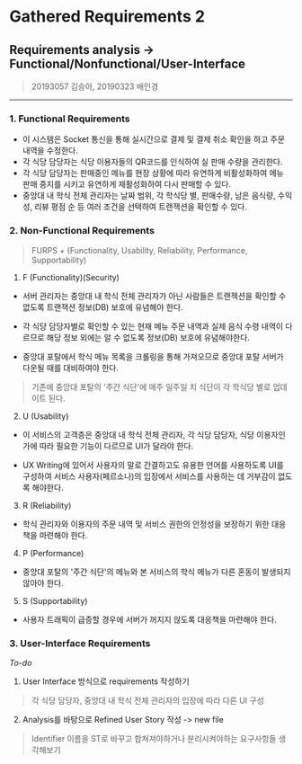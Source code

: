 # Gathered Requirements 2

## Requirements analysis -> Functional/Nonfunctional/User-Interface

> 20193057 김승아, 20190323 배인경

<hr/>

### 1. Functional Requirements
- 이 시스템은 Socket 통신을 통해 실시간으로 결제 및 결제 취소 확인을 하고 주문 내역을 수정한다.
- 각 식당 담당자는 식당 이용자들의 QR코드를 인식하여 실 판매 수량을 관리한다.
- 각 식당 담당자는 판매중인 메뉴를 현장 상황에 따라 유연하게 비활성화하여 메뉴 판매 중지를 시키고 유연하게 재활성화하여 다시 판매할 수 있다.
- 중앙대 내 학식 전체 관리자는 날짜 범위, 각 학식당 별, 판매수량, 남은 음식량, 수익성, 리뷰 평점 순 등 여러 조건을 선택하여 트랜잭션을 확인할 수 있다.

### 2. Non-Functional Requirements
> FURPS + (Functionality, Usability, Reliability, Performance, Supportability)

1. F (Functionality)(Security)
- 서버 관리자는 중앙대 내 학식 전체 관리자가 아닌 사람들은 트랜젝션을 확인할 수 없도록 트랜잭션 정보(DB) 보호에 유념해야 한다.

- 각 식당 담당자별로 확인할 수 있는 현재 메뉴 주문 내역과 실제 음식 수령 내역이 다르므로 해당 정보 외에는 알 수 없도록 정보(DB) 보호에 유념해야한다.

- 중앙대 포탈에서 학식 메뉴 목록을 크롤링을 통해 가져오므로 중앙대 포탈 서버가 다운될 때를 대비하여야 한다.
> 기존에 중앙대 포탈의 '주간 식단'에 매주 일주일 치 식단이 각 학식당 별로 업데이트 된다.

2. U (Usability)

- 이 서비스의 고객층은 중앙대 내 학식 전체 관리자, 각 식당 담당자, 식당 이용자인가에 따라 필요한 기능이 다르므로 UI가 달라야 한다.

- UX Writing에 있어서 사용자의 말로 간결하고도 유용한 언어를 사용하도록 UI를 구성하여 서비스 사용자(페르소나)의 입장에서 서비스를 사용하는 데 거부감이 없도록 해야한다.

3. R (Reliability)

- 학식 관리자와 이용자의 주문 내역 및 서비스 권한의 안정성을 보장하기 위한 대응책을 마련해야 한다.

4. P (Performance)

- 중앙대 포탈의 '주간 식단'의 메뉴와 본 서비스의 학식 메뉴가 다른 혼동이 발생되지 않아야 한다.

5. S (Supportability)

- 사용자 트래픽이 급증할 경우에 서버가 꺼지지 않도록 대응책을 마련해야 한다.

### 3. User-Interface Requirements




_To-do_

1. User Interface 방식으로 requirements 작성하기
> 각 식당 담당자, 중앙대 내 학식 전체 관리자의 입장에 따라 다른 UI 구성

2. Analysis를 바탕으로 Refined User Story 작성 -> new file
> Identifier 이름을 ST로 바꾸고 합쳐져야하거나 분리시켜야하는 요구사항들 생각해보기






